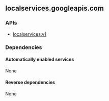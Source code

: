 ## localservices.googleapis.com

### APIs

* [ localservices:v1 ]( https://localservices.googleapis.com/$discovery/rest?version=v1 )

### Dependencies

#### Automatically enabled services

None

#### Reverse dependencies

None
